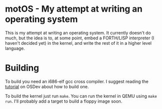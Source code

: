 # motOS - My attempt at writing an operating system

This is my attempt at writing an operating system. It currently doesn't do much,
but the idea is to, at some point, embed a FORTH/LISP interpreter (I haven't
decided yet) in the kernel, and write the rest of it in a higher level language.

# Building

To build you need an i686-elf gcc cross compiler. I suggest reading the 
[tutorial](http://wiki.osdev.org/GCC_Cross-Compiler) on OSDev about how to
build one.

To build the kernel just run `make`. You can run the kernel in QEMU using `make
run`. I'll probably add a target to build a floppy image soon.
